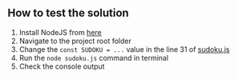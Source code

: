 ## How to test the solution

1. Install NodeJS from [here](https://nodejs.org/en/)
2. Navigate to the project root folder
3. Change the ```const SUDOKU = ...``` value in the line 31 of [sudoku.js](sudoku.js)
4. Run the ```node sudoku.js``` command in terminal
5. Check the console output
